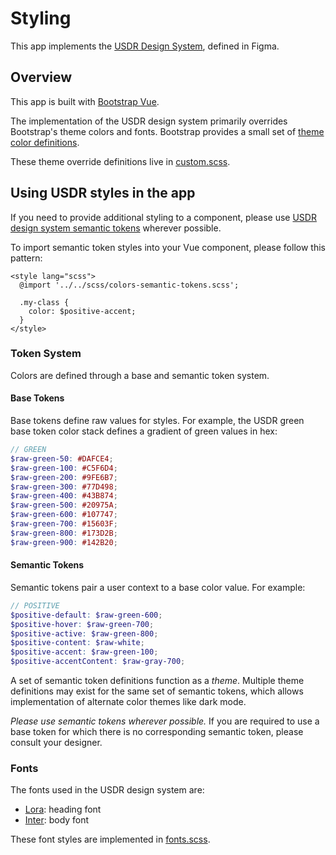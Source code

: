# Styling

This app implements the [USDR Design System](https://www.figma.com/file/HWu4iIjcoX2txuN543qzIB/USDR-Design-System?type=design&node-id=101%3A167&mode=design&t=8mml86X91f9FzVAE-1), defined in Figma.

## Overview

This app is built with [Bootstrap Vue](https://bootstrap-vue.org/).

The implementation of the USDR design system primarily overrides Bootstrap's
theme colors and fonts.
Bootstrap provides a small set of [theme color definitions](https://getbootstrap.com/docs/5.0/customize/css-variables/#root-variables).

These theme override definitions live in [custom.scss](../packages/client/scss/custom.scss).

## Using USDR styles in the app

If you need to provide additional styling to a component, please use [USDR design system semantic tokens](../packages/client/scss/colors-semantic-tokens.scss) wherever possible.

To import semantic token styles into your Vue component, please follow this pattern:
```vue
<style lang="scss">
  @import '../../scss/colors-semantic-tokens.scss';

  .my-class {
    color: $positive-accent;
  }
</style>
```

### Token System
Colors are defined through a base and semantic token system.

#### Base Tokens
Base tokens define raw values for styles.
For example, the USDR green base token color stack defines a gradient of green values in hex:
```scss
// GREEN
$raw-green-50: #DAFCE4;
$raw-green-100: #C5F6D4;
$raw-green-200: #9FE6B7;
$raw-green-300: #77D498;
$raw-green-400: #43B874;
$raw-green-500: #20975A;
$raw-green-600: #107747;
$raw-green-700: #15603F;
$raw-green-800: #173D2B;
$raw-green-900: #142B20;
```

#### Semantic Tokens
Semantic tokens pair a user context to a base color value. For example:
```scss
// POSITIVE
$positive-default: $raw-green-600;
$positive-hover: $raw-green-700;
$positive-active: $raw-green-800;
$positive-content: $raw-white;
$positive-accent: $raw-green-100;
$positive-accentContent: $raw-gray-700;
```

A set of semantic token definitions function as a *theme*.
Multiple theme definitions may exist for the same set of semantic tokens,
 which allows implementation of alternate color themes like dark mode.

*Please use semantic tokens wherever possible.*
If you are required to use a base token for which there is no corresponding semantic token, please consult your designer.

### Fonts

The fonts used in the USDR design system are:
- [Lora](https://fonts.google.com/specimen/Lora): heading font
- [Inter](https://fonts.google.com/specimen/Inter): body font

These font styles are implemented in [fonts.scss](../packages/client/scss/fonts.scss).
